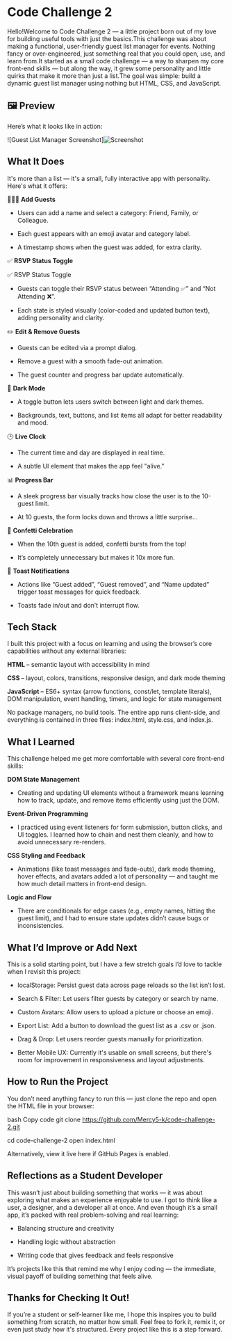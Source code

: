 # Code Challenge 2

Hello!Welcome to Code Challenge 2 — a little project born out of my love for building useful tools with just the basics.This challenge was about making a functional, user-friendly guest list manager for events. Nothing fancy or over-engineered, just something real that you could open, use, and learn from.It started as a small code challenge — a way to sharpen my core front-end skills — but along the way, it grew some personality and little quirks that make it more than just a list.The goal was simple: build a dynamic guest list manager using nothing but HTML, CSS, and JavaScript.

## 🖼 Preview

Here’s what it looks like in action:

![Guest List Manager Screenshot]![Screenshot](https://github.com/user-attachments/assets/3b3eec4b-78e5-4b0c-a772-762c77b06a8f)


## What It Does

It's more than a list — it's a small, fully interactive app with personality. Here's what it offers:

🧑‍🤝‍🧑 <strong> Add Guests </strong>

* Users can add a name and select a category: Friend, Family, or Colleague.

* Each guest appears with an emoji avatar and category label.

* A timestamp shows when the guest was added, for extra clarity.


✅ <strong> RSVP Status Toggle  </strong>

✅ RSVP Status Toggle
* Guests can toggle their RSVP status between “Attending ✅” and “Not Attending ❌”.

* Each state is styled visually (color-coded and updated button text), adding personality and clarity.

✏️ <strong> Edit & Remove Guests  </strong>

* Guests can be edited via a prompt dialog.

* Remove a guest with a smooth fade-out animation.

* The guest counter and progress bar update automatically.

🌙 <strong> Dark Mode  </strong>

* A toggle button lets users switch between light and dark themes.

* Backgrounds, text, buttons, and list items all adapt for better readability and mood.

🕒 <strong> Live Clock  </strong>

* The current time and day are displayed in real time.

* A subtle UI element that makes the app feel "alive."

📊 <strong> Progress Bar </strong>

* A sleek progress bar visually tracks how close the user is to the 10-guest limit.

* At 10 guests, the form locks down and throws a little surprise…

🎉 <strong> Confetti Celebration </strong>

* When the 10th guest is added, confetti bursts from the top!

* It’s completely unnecessary but makes it 10x more fun.

🔔 <strong> Toast Notifications </strong>

* Actions like “Guest added”, “Guest removed”, and “Name updated” trigger toast messages for quick feedback.

* Toasts fade in/out and don’t interrupt flow.


## Tech Stack
I built this project with a focus on learning and using the browser’s core capabilities without any external libraries:

<strong> HTML </strong> – semantic layout with accessibility in mind

<strong> CSS </strong> – layout, colors, transitions, responsive design, and dark mode theming

<strong> JavaScript </strong> – ES6+ syntax (arrow functions, const/let, template literals), DOM manipulation, event handling, timers, and logic for state management

No package managers, no build tools. The entire app runs client-side, and everything is contained in three files: index.html, style.css, and index.js.

## What I Learned

This challenge helped me get more comfortable with several core front-end skills:

<strong> DOM State Management </strong>

* Creating and updating UI elements without a framework means learning how to track, update, and remove items efficiently using just the DOM.

<strong> Event-Driven Programming </strong>

* I practiced using event listeners for form submission, button clicks, and UI toggles. I learned how to chain and nest them cleanly, and how to avoid unnecessary re-renders.

<strong> CSS Styling and Feedback </strong>

* Animations (like toast messages and fade-outs), dark mode theming, hover effects, and avatars added a lot of personality — and taught me how much detail matters in front-end design.

<strong> Logic and Flow </strong>

* There are conditionals for edge cases (e.g., empty names, hitting the guest limit), and I had to ensure state updates didn’t cause bugs or inconsistencies.

## What I’d Improve or Add Next

This is a solid starting point, but I have a few stretch goals I’d love to tackle when I revisit this project:

* localStorage: Persist guest data across page reloads so the list isn’t lost.

* Search & Filter: Let users filter guests by category or search by name.

* Custom Avatars: Allow users to upload a picture or choose an emoji.

* Export List: Add a button to download the guest list as a .csv or .json.

* Drag & Drop: Let users reorder guests manually for prioritization.

* Better Mobile UX: Currently it's usable on small screens, but there's room for improvement in responsiveness and layout adjustments.

## How to Run the Project
You don’t need anything fancy to run this — just clone the repo and open the HTML file in your browser:

bash
Copy code
git clone https://github.com/Mercy5-k/code-challenge-2.git

cd code-challenge-2
open index.html

Alternatively, view it live here if GitHub Pages is enabled.

 ## Reflections as a Student Developer

This wasn’t just about building something that works — it was about exploring what makes an experience enjoyable to use. I got to think like a user, a designer, and a developer all at once. And even though it’s a small app, it’s packed with real problem-solving and real learning:

* Balancing structure and creativity

* Handling logic without abstraction

* Writing code that gives feedback and feels responsive

It’s projects like this that remind me why I enjoy coding — the immediate, visual payoff of building something that feels alive.

## Thanks for Checking It Out!

If you’re a student or self-learner like me, I hope this inspires you to build something from scratch, no matter how small. Feel free to fork it, remix it, or even just study how it's structured. Every project like this is a step forward.











